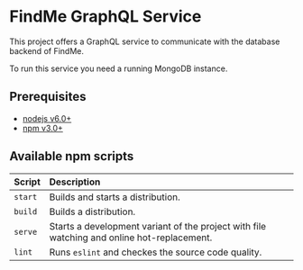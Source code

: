 # FindMe GraphQL Service

This project offers a GraphQL service to communicate with the database backend
of FindMe.

To run this service you need a running MongoDB instance.

## Prerequisites

- [nodejs v6.0+](https://nodejs.org)
- [npm v3.0+](https://nodejs.org)

## Available npm scripts

| Script  | Description                                                                                |
|:--------|:-------------------------------------------------------------------------------------------|
| `start` | Builds and starts a distribution.                                                          |
| `build` | Builds a distribution.                                                                     |
| `serve` | Starts a development variant of the project with file watching and online hot-replacement. |
| `lint`  | Runs `eslint` and checkes the source code quality.                                         |

